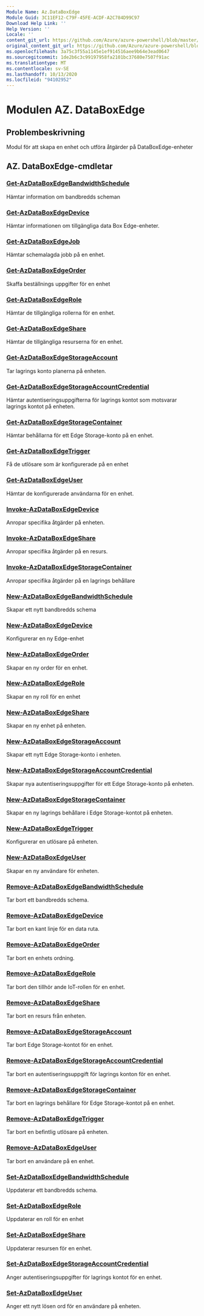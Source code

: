 ```yaml
---
Module Name: Az.DataBoxEdge
Module Guid: 3C11EF12-C79F-45FE-ACDF-A2C784D99C97
Download Help Link: ''
Help Version: ''
Locale: ''
content_git_url: https://github.com/Azure/azure-powershell/blob/master/src/DataBoxEdge/DataBoxEdge/help/Az.DataBoxEdge.md
original_content_git_url: https://github.com/Azure/azure-powershell/blob/master/src/DataBoxEdge/DataBoxEdge/help/Az.DataBoxEdge.md
ms.openlocfilehash: 3a75c3f55a1145e1ef914516aee9b64e3ead0647
ms.sourcegitcommit: 1de2b6c3c99197958fa2101bc37680e7507f91ac
ms.translationtype: MT
ms.contentlocale: sv-SE
ms.lasthandoff: 10/13/2020
ms.locfileid: "94102952"
---
```

# Modulen AZ. DataBoxEdge
## Problembeskrivning
Modul för att skapa en enhet och utföra åtgärder på DataBoxEdge-enheter

## AZ. DataBoxEdge-cmdletar
### [Get-AzDataBoxEdgeBandwidthSchedule](Get-AzDataBoxEdgeBandwidthSchedule.md)
Hämtar information om bandbredds scheman

### [Get-AzDataBoxEdgeDevice](Get-AzDataBoxEdgeDevice.md)
Hämtar informationen om tillgängliga data Box Edge-enheter.

### [Get-AzDataBoxEdgeJob](Get-AzDataBoxEdgeJob.md)
Hämtar schemalagda jobb på en enhet.

### [Get-AzDataBoxEdgeOrder](Get-AzDataBoxEdgeOrder.md)
Skaffa beställnings uppgifter för en enhet

### [Get-AzDataBoxEdgeRole](Get-AzDataBoxEdgeRole.md)
Hämtar de tillgängliga rollerna för en enhet.

### [Get-AzDataBoxEdgeShare](Get-AzDataBoxEdgeShare.md)
Hämtar de tillgängliga resurserna för en enhet.

### [Get-AzDataBoxEdgeStorageAccount](Get-AzDataBoxEdgeStorageAccount.md)
Tar lagrings konto planerna på enheten.

### [Get-AzDataBoxEdgeStorageAccountCredential](Get-AzDataBoxEdgeStorageAccountCredential.md)
Hämtar autentiseringsuppgifterna för lagrings kontot som motsvarar lagrings kontot på enheten.

### [Get-AzDataBoxEdgeStorageContainer](Get-AzDataBoxEdgeStorageContainer.md)
Hämtar behållarna för ett Edge Storage-konto på en enhet.

### [Get-AzDataBoxEdgeTrigger](Get-AzDataBoxEdgeTrigger.md)
Få de utlösare som är konfigurerade på en enhet
 

### [Get-AzDataBoxEdgeUser](Get-AzDataBoxEdgeUser.md)
Hämtar de konfigurerade användarna för en enhet.

### [Invoke-AzDataBoxEdgeDevice](Invoke-AzDataBoxEdgeDevice.md)
Anropar specifika åtgärder på enheten.

### [Invoke-AzDataBoxEdgeShare](Invoke-AzDataBoxEdgeShare.md)
Anropar specifika åtgärder på en resurs.

### [Invoke-AzDataBoxEdgeStorageContainer](Invoke-AzDataBoxEdgeStorageContainer.md)
Anropar specifika åtgärder på en lagrings behållare

### [New-AzDataBoxEdgeBandwidthSchedule](New-AzDataBoxEdgeBandwidthSchedule.md)
Skapar ett nytt bandbredds schema

### [New-AzDataBoxEdgeDevice](New-AzDataBoxEdgeDevice.md)
Konfigurerar en ny Edge-enhet

### [New-AzDataBoxEdgeOrder](New-AzDataBoxEdgeOrder.md)
Skapar en ny order för en enhet.

### [New-AzDataBoxEdgeRole](New-AzDataBoxEdgeRole.md)
Skapar en ny roll för en enhet

### [New-AzDataBoxEdgeShare](New-AzDataBoxEdgeShare.md)
Skapar en ny enhet på enheten.

### [New-AzDataBoxEdgeStorageAccount](New-AzDataBoxEdgeStorageAccount.md)
Skapar ett nytt Edge Storage-konto i enheten.

### [New-AzDataBoxEdgeStorageAccountCredential](New-AzDataBoxEdgeStorageAccountCredential.md)
Skapar nya autentiseringsuppgifter för ett Edge Storage-konto på enheten.

### [New-AzDataBoxEdgeStorageContainer](New-AzDataBoxEdgeStorageContainer.md)
Skapar en ny lagrings behållare i Edge Storage-kontot på enheten.

### [New-AzDataBoxEdgeTrigger](New-AzDataBoxEdgeTrigger.md)
Konfigurerar en utlösare på enheten.

### [New-AzDataBoxEdgeUser](New-AzDataBoxEdgeUser.md)
Skapar en ny användare för enheten.

### [Remove-AzDataBoxEdgeBandwidthSchedule](Remove-AzDataBoxEdgeBandwidthSchedule.md)
Tar bort ett bandbredds schema.

### [Remove-AzDataBoxEdgeDevice](Remove-AzDataBoxEdgeDevice.md)
Tar bort en kant linje för en data ruta.

### [Remove-AzDataBoxEdgeOrder](Remove-AzDataBoxEdgeOrder.md)
Tar bort en enhets ordning.

### [Remove-AzDataBoxEdgeRole](Remove-AzDataBoxEdgeRole.md)
Tar bort den tillhör ande IoT-rollen för en enhet.

### [Remove-AzDataBoxEdgeShare](Remove-AzDataBoxEdgeShare.md)
Tar bort en resurs från enheten.

### [Remove-AzDataBoxEdgeStorageAccount](Remove-AzDataBoxEdgeStorageAccount.md)
Tar bort Edge Storage-kontot för en enhet.

### [Remove-AzDataBoxEdgeStorageAccountCredential](Remove-AzDataBoxEdgeStorageAccountCredential.md)
Tar bort en autentiseringsuppgift för lagrings konton för en enhet.

### [Remove-AzDataBoxEdgeStorageContainer](Remove-AzDataBoxEdgeStorageContainer.md)
Tar bort en lagrings behållare för Edge Storage-kontot på en enhet.

### [Remove-AzDataBoxEdgeTrigger](Remove-AzDataBoxEdgeTrigger.md)
Tar bort en befintlig utlösare på enheten.

### [Remove-AzDataBoxEdgeUser](Remove-AzDataBoxEdgeUser.md)
Tar bort en användare på en enhet.

### [Set-AzDataBoxEdgeBandwidthSchedule](Set-AzDataBoxEdgeBandwidthSchedule.md)
Uppdaterar ett bandbredds schema.

### [Set-AzDataBoxEdgeRole](Set-AzDataBoxEdgeRole.md)
Uppdaterar en roll för en enhet

### [Set-AzDataBoxEdgeShare](Set-AzDataBoxEdgeShare.md)
Uppdaterar resursen för en enhet.

### [Set-AzDataBoxEdgeStorageAccountCredential](Set-AzDataBoxEdgeStorageAccountCredential.md)
Anger autentiseringsuppgifter för lagrings kontot för en enhet.

### [Set-AzDataBoxEdgeUser](Set-AzDataBoxEdgeUser.md)
Anger ett nytt lösen ord för en användare på enheten.

